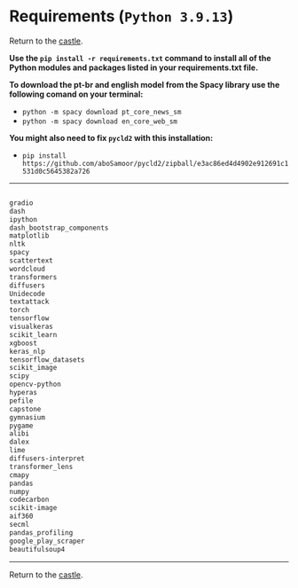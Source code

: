# Requirements (`Python 3.9.13`)

Return to the [castle](https://github.com/Nkluge-correa/teeny-tiny_castle).

**Use the `pip install -r requirements.txt` command to install all of the Python modules and packages listed in your requirements.txt file.**

**To download the pt-br and english model from the Spacy library use the following comand on your terminal:**

- `python -m spacy download pt_core_news_sm`
- `python -m spacy download en_core_web_sm`

**You might also need to fix `pycld2` with this installation:**

- `pip install https://github.com/aboSamoor/pycld2/zipball/e3ac86ed4d4902e912691c1531d0c5645382a726`

---

```bash

gradio
dash
ipython
dash_bootstrap_components
matplotlib
nltk
spacy
scattertext
wordcloud
transformers
diffusers
Unidecode
textattack
torch
tensorflow
visualkeras
scikit_learn
xgboost
keras_nlp
tensorflow_datasets
scikit_image
scipy
opencv-python
hyperas
pefile
capstone
gymnasium
pygame
alibi
dalex
lime
diffusers-interpret
transformer_lens
cmapy
pandas
numpy
codecarbon
scikit-image
aif360
secml
pandas_profiling
google_play_scraper
beautifulsoup4

```

---

Return to the [castle](https://github.com/Nkluge-correa/teeny-tiny_castle).
